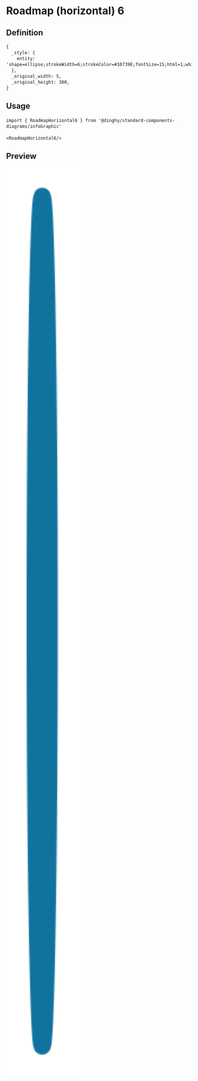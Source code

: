 # Roadmap (horizontal) 6

## Definition

```
{
  _style: { 
    entity: 'shape=ellipse;strokeWidth=6;strokeColor=#10739E;fontSize=15;html=1;whiteSpace=wrap;fontStyle=1;fontColor=#10739E;',
  },
  _original_width: 5,
  _original_height: 300,
}
```

## Usage

```
import { RoadmapHorizontal6 } from '@dinghy/standard-components-diagrams/infoGraphic'

<RoadmapHorizontal6/>
```

## Preview

<img src="./roadmap-horizontal-6.png" width="200"/>
